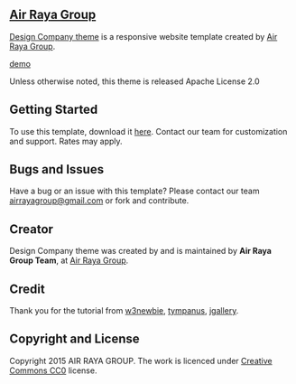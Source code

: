 ## [Air Raya Group](http://www.airrayagroup.com/)

[Design Company theme](https://yourfreebies.github.io/jekyllthemeofbusinesscasual/) is a responsive website template created by [Air Raya Group](http://www.airrayagroup.com/).

[demo](https://yourfreebies.github.io/jekyllthemeofbusinesscasual/) 

Unless otherwise noted, this theme is released Apache License 2.0

## Getting Started

To use this template, download it [here](https://github.com/airrayagroupwebdesign/designcompany/archive/master.zip). Contact our team for customization and support. Rates may apply.

## Bugs and Issues

Have a bug or an issue with this template? Please contact our team airrayagroup@gmail.com or fork and contribute.

## Creator

Design Company theme was created by and is maintained by **Air Raya Group Team**, at [Air Raya Group](http://www.airrayagroup.com/).

## Credit
Thank you for the tutorial from [w3newbie](http://www.w3newbie.com/), [tympanus](https://github.com/codrops/Blueprint-QuotesRotator), [jgallery](http://jgallery.jakubkowalczyk.pl/).


## Copyright and License

Copyright 2015 AIR RAYA GROUP. The work is licenced under [ Creative Commons CC0](https://github.com/airrayagroupwebdesign/designcompany/blob/master/LICENSE) license.
